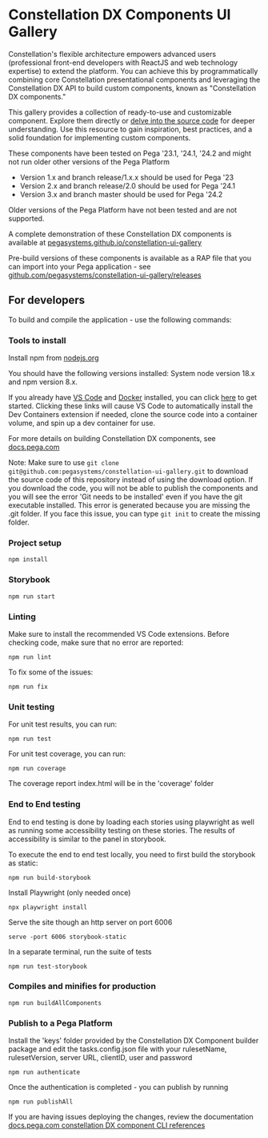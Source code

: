 # Constellation DX Components UI Gallery

Constellation's flexible architecture empowers advanced users (professional front-end developers with ReactJS and web technology expertise) to extend the platform. You can achieve this by programmatically combining core Constellation presentational components and leveraging the Constellation DX API to build custom components, known as "Constellation DX components."

This gallery provides a collection of ready-to-use and customizable component. Explore them directly or [delve into the source code](https://github.com/pegasystems/constellation-ui-gallery/tree/master/src/components) for deeper understanding. Use this resource to gain inspiration, best practices, and a solid foundation for implementing custom components.

These components have been tested on Pega '23.1, '24.1, '24.2 and might not run older other versions of the Pega Platform

- Version 1.x and branch release/1.x.x should be used for Pega '23
- Version 2.x and branch release/2.0 should be used for Pega '24.1
- Version 3.x and branch master should be used for Pega '24.2

Older versions of the Pega Platform have not been tested and are not supported.

A complete demonstration of these Constellation DX components is available at [pegasystems.github.io/constellation-ui-gallery](https://pegasystems.github.io/constellation-ui-gallery/)

Pre-build versions of these components is available as a RAP file that you can import into your Pega application - see [github.com/pegasystems/constellation-ui-gallery/releases](https://github.com/pegasystems/constellation-ui-gallery/releases)

## For developers

To build and compile the application - use the following commands:

### Tools to install

Install npm from [nodejs.org](https://nodejs.org/en/download/)

You should have the following versions installed: System node version 18.x and npm version 8.x.

If you already have [VS Code](https://code.visualstudio.com/) and [Docker](https://docs.docker.com/get-docker/) installed, you can click [here](https://vscode.dev/redirect?url=vscode://ms-vscode-remote.remote-containers/cloneInVolume?url=https://github.com/pegasystems/constellation-ui-gallery) to get started. Clicking these links will cause VS Code to automatically install the Dev Containers extension if needed, clone the source code into a container volume, and spin up a dev container for use.

For more details on building Constellation DX components, see [docs.pega.com](https://docs.pega.com/bundle/constellation-dx-components/page/constellation-dx-components/custom-components/initialize-project.html)

Note: Make sure to use `git clone git@github.com:pegasystems/constellation-ui-gallery.git` to download the source code of this repository instead of using the download option. If you download the code, you will not be able to publish the components and you will see the error 'Git needs to be installed' even if you have the git executable installed. This error is generated because you are missing the .git folder. If you face this issue, you can type `git init` to create the missing folder.

### Project setup

```shell
npm install
```

### Storybook

```shell
npm run start
```

### Linting

Make sure to install the recommended VS Code extensions. Before checking code, make sure that no error are reported:

```shell
npm run lint
```

To fix some of the issues:

```shell
npm run fix
```

### Unit testing

For unit test results, you can run:

```shell
npm run test
```

For unit test coverage, you can run:

```shell
npm run coverage
```

The coverage report index.html will be in the 'coverage' folder

### End to End testing

End to end testing is done by loading each stories using playwright as well as running some accessibility testing on these stories. The results of accessibility is similar to the panel in storybook.

To execute the end to end test locally, you need to first build the storybook as static:

```shell
npm run build-storybook
```

Install Playwright (only needed once)

```shell
npx playwright install
```

Serve the site though an http server on port 6006

```shell
serve -port 6006 storybook-static
```

In a separate terminal, run the suite of tests

```shell
npm run test-storybook
```

### Compiles and minifies for production

```shell
npm run buildAllComponents
```

### Publish to a Pega Platform

Install the 'keys' folder provided by the Constellation DX Component builder package and edit the tasks.config.json file with your rulesetName, rulesetVersion, server URL, clientID, user and password

```shell
npm run authenticate
```

Once the authentication is completed - you can publish by running

```shell
npm run publishAll
```

If you are having issues deploying the changes, review the documentation [docs.pega.com constellation DX component CLI references][constellation-dx-cli-references]

[constellation-dx-cli-references]: https://docs.pega.com/bundle/constellation-dx-components/page/constellation-dx-components/custom-components/command-line-references-constellation-dx-components.html
